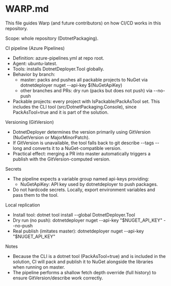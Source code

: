 # WARP.md

This file guides Warp (and future contributors) on how CI/CD works in this repository.

Scope: whole repository (DotnetPackaging).

CI pipeline (Azure Pipelines)
- Definition: azure-pipelines.yml at repo root.
- Agent: ubuntu-latest.
- Tools: installs DotnetDeployer.Tool globally.
- Behavior by branch:
  - master: packs and pushes all packable projects to NuGet via dotnetdeployer nuget --api-key $(NuGetApiKey)
  - other branches and PRs: dry run (packs but does not push) via --no-push
- Packable projects: every project with IsPackable/PackAsTool set. This includes the CLI tool (src/DotnetPackaging.Console), since PackAsTool=true and it is part of the solution.

Versioning (GitVersion)
- DotnetDeployer determines the version primarily using GitVersion (NuGetVersion or MajorMinorPatch).
- If GitVersion is unavailable, the tool falls back to git describe --tags --long and converts it to a NuGet-compatible version.
- Practical effect: merging a PR into master automatically triggers a publish with the GitVersion-computed version.

Secrets
- The pipeline expects a variable group named api-keys providing:
  - NuGetApiKey: API key used by dotnetdeployer to push packages.
- Do not hardcode secrets. Locally, export environment variables and pass them to the tool.

Local replication
- Install tool: dotnet tool install --global DotnetDeployer.Tool
- Dry run (no push): dotnetdeployer nuget --api-key "$NUGET_API_KEY" --no-push
- Real publish (imitates master): dotnetdeployer nuget --api-key "$NUGET_API_KEY"

Notes
- Because the CLI is a dotnet tool (PackAsTool=true) and is included in the solution, CI will pack and publish it to NuGet alongside the libraries when running on master.
- The pipeline performs a shallow fetch depth override (full history) to ensure GitVersion/describe work correctly.
